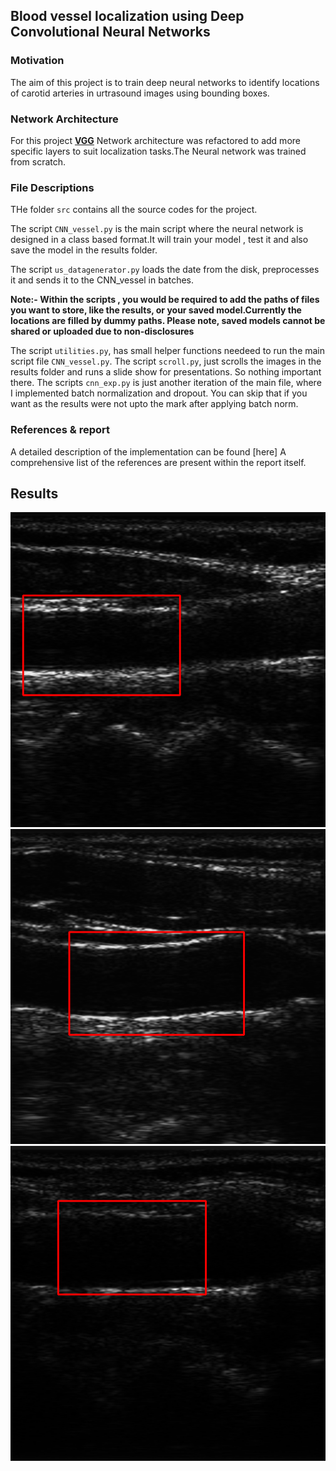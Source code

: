 
## Blood vessel localization using Deep Convolutional Neural Networks

### Motivation
The aim of this project is to train deep neural networks to identify locations of carotid arteries in urtrasound images using bounding boxes. 

### Network Architecture
For this project [**VGG**](https://arxiv.org/pdf/1409.1556.pdf) Network architecture was refactored to add more specific layers to suit localization tasks.The Neural network was trained from scratch.

### File Descriptions
THe folder `src` contains all the source codes for the project.
 
The script `CNN_vessel.py` is the main script where the neural network is designed in a class based format.It will train your model , test it and also save the model in the results folder. 

The script `us_datagenerator.py` loads the date from the disk, preprocesses it and sends it to the CNN_vessel in batches. 

**Note:- Within the scripts , you would be required to add the paths of files you want to store, like the results, or your saved model.Currently the locations are filled by dummy paths. Please note, saved models cannot be shared or uploaded due to non-disclosures**  

The script `utilities.py`, has small helper functions needeed to run the main script file `CNN_vessel.py`.
The script `scroll.py`, just scrolls the images in the results folder and runs a slide show for presentations. So nothing important there. 
The scripts `cnn_exp.py` is just another iteration of the main file, where I implemented batch normalization and dropout. You can skip that if you want as the results were not upto the mark after applying batch norm.

### References & report
A detailed description of the implementation can be found [here]  A comprehensive list of the references are present within the report itself. 



## Results
![prediction](./results/prediction/1.png)
![prediction-2](./results/prediction/2.png)
![prediction-3](./results/prediction/3.png)
 








   
